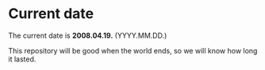 # Current date

The current date is **2008.04.19.** (YYYY.MM.DD.)

This repository will be good when the world ends, so we will know how long it lasted.